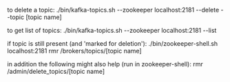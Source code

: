 to delete a topic:
./bin/kafka-topics.sh --zookeeper localhost:2181 --delete --topic  [topic name]

to get list of topics:
./bin/kafka-topics.sh --zookeeper localhost:2181 --list

if topic is still present (and 'marked for deletion'):
./bin/zookeeper-shell.sh localhost:2181 rmr /brokers/topics/[topic name]

in addition the following might also help (run in zookeeper-shell):
rmr /admin/delete_topics/[topic name]
